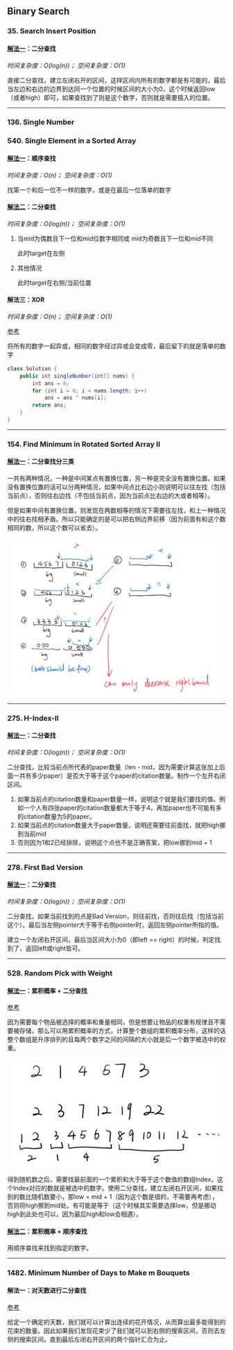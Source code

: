 ## Binary Search

### 35. Search Insert Position

#### [解法一](35-Search-Insert-Position.java)：二分查找
_时间复杂度：O(log(n))； 空间复杂度：O(1)_

直接二分查找，建立左闭右开的区间，这样区间内所有的数字都是有可能的，最后当左边和右边的边界到达同一个位置的时候区间的大小为0，这个时候返回low（或者high）即可，如果查找到了则是这个数字，否则就是需要插入的位置。

---

### 136. Single Number
### 540. Single Element in a Sorted Array

#### [解法一](540-Single-Element-in-a-Sorted-Array/540-Single-Element-in-a-Sorted-Array.java)：顺序查找
_时间复杂度：O(n)； 空间复杂度：O(1)_

找第一个和后一位不一样的数字，或是在最后一位落单的数字

#### [解法二](540-Single-Element-in-a-Sorted-Array/540-Single-Element-in-a-Sorted-Array-Binary-Search.java)：二分查找
_时间复杂度：O(log(n))； 空间复杂度：O(1)_

1. 当mid为偶数且下一位和mid位数字相同或
   mid为奇数且下一位和mid不同

   此时target在左侧

2. 其他情况

    此时target在右侧/当前位置

#### 解法三：XOR
_时间复杂度：O(n)； 空间复杂度：O(1)_

[参考](https://leetcode.com/problems/single-number/discuss/42997/My-O(n)-solution-using-XOR)

将所有的数字一起异或，相同的数字经过异或会变成零，最后留下的就是落单的数字

```Java
class Solution {
    public int singleNumber(int[] nums) {
        int ans = 0;
        for (int i = 0; i < nums.length; i++)
		    ans = ans ^ nums[i];
	    return ans;
    }
}
```

---

### 154. Find Minimum in Rotated Sorted Array II

#### [解法一](154-Find-Minimum-in-Rotated-Sorted-Array-II.java)：二分查找分三类

一共有两种情况，一种是中间某点有置换位置，另一种是完全没有置换位置。如果没有置换位置的话可以分两种情况，如果中间点比右边小则说明可以往左找（包括当前点），否则往右边找（不包括当前点，因为当前点比右边的大或者相等）。

但是如果中间有置换位置，则发现在两数相等的情况下需要往左找，和上一种情况中的往右找相矛盾。所以只能确定的是可以把右侧边界前移（因为前面有和这个数相同的数，所以这个数可以省去）。

![图解](https://raw.githubusercontent.com/YuqiZ2020/PicBed/master/img/20200725203018.png)

---

### 275. H-Index-II
#### [解法一](275-H-Index-II.java)：二分查找
_时间复杂度：O(log(n))； 空间复杂度：O(1)_

二分查找，比较当前点所代表的paper数量（len - mid，因为需要计算这张加上后面一共有多少paper）是否大于等于这个paper的citation数量。制作一个左开右闭区间。

1. 如果当前点的citation数量和paper数量一样，说明这个就是我们要找的值。例如一个人有四张paper的citation数量都大于等于4，再加paper也不可能有多的citation数量为5的paper。
2. 如果当前点的citation数量大于paper数量，说明还需要往前面找，就把high挪到当前mid
3. 否则因为1和2已经排除，说明这个点也不是正确答案，把low挪到mid + 1

---

### 278. First Bad Version
#### [解法一](278-First-Bad-Version.java)：二分查找
_时间复杂度：O(log(n))； 空间复杂度：O(1)_

二分查找，如果当前找到的点是Bad Version，则往前找，否则往后找（包括当前这个）。最后当左侧pointer大于等于右侧pointer时，返回左侧pointer所指的值。

建立一个左闭右开区间，最后当区间大小为0（即left == right）的时候，判定找到了，返回left或right皆可。

---

### 528. Random Pick with Weight
#### [解法一](528-Random-Pick-with-Weight/528-Random-Pick-with-Weights-Binary-Search.java)：累积概率 + 二分查找

[参考](https://leetcode.com/problems/random-pick-with-weight/discuss/154044/Java-accumulated-freq-sum-and-binary-search)

因为需要每个物品被选择的概率和重量相同，但是想要让物品的权重有规律且不需要被存储，那么可以用累积概率的方式，计算整个数组的累积概率分布，这样的话整个数组是升序排列的且每两个数字之间的间隔的大小就是后一个数字被选中的权重。

![](https://raw.githubusercontent.com/YuqiZ2020/PicBed/master/img/20200615110855.png)

得到随机数之后，需要找最前面的一个累积和大于等于这个数值的数组Index，这个Index对应的数就是被选中的数字。使用二分查找，建立左闭右开区间，如果找到的数比随机数要小，那low = mid + 1（因为这个数是错的，不需要再考虑）， 否则将high挪到mid处。有可能是等于（这个时候其实需要选择low，但是挪动high到此处也可以，因为最后high和low会相遇）。

#### [解法二](528-Random-Pick-with-Weight/528-Random-Pick-with-Weight.java)：累积概率 + 顺序查找

用顺序查找来找到指定的数字。

---

### 1482. Minimum Number of Days to Make m Bouquets

#### 解法一：对天数进行二分查找

[参考](https://leetcode.com/problems/minimum-number-of-days-to-make-m-bouquets/discuss/686316/JavaC%2B%2BPython-Binary-Search)

给定一个确定的天数，我们就可以计算出连续的花开情况，从而算出最多能得到的花束的数量。因此如果我们发现花束少了我们就可以到右侧的搜索区间，否则去左侧的搜索区间。直到最后左闭右开区间的两个指针汇合为止。